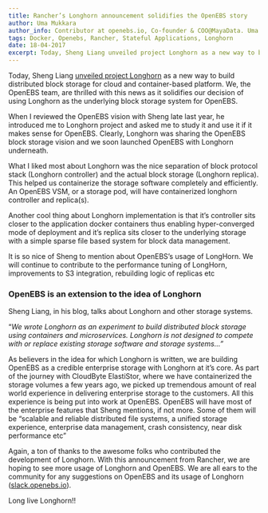 ```yaml
---
title: Rancher’s Longhorn announcement solidifies the OpenEBS story
author: Uma Mukkara
author_info: Contributor at openebs.io, Co-founder & COO@MayaData. Uma led product development in the early days of MayaData (CloudByte).
tags: Docker, Openebs, Rancher, Stateful Applications, Longhorn
date: 18-04-2017
excerpt: Today, Sheng Liang unveiled project Longhorn as a new way to build distributed block storage for cloud and container-based platform.
---
```


Today, Sheng Liang [unveiled project Longhorn](http://rancher.com/microservices-block-storage/) as a new way to build distributed block storage for cloud and container-based platform. We, the OpenEBS team, are thrilled with this news as it solidifies our decision of using Longhorn as the underlying block storage system for OpenEBS.

When I reviewed the OpenEBS vision with Sheng late last year, he introduced me to Longhorn project and asked me to study it and use it if it makes sense for OpenEBS. Clearly, Longhorn was sharing the OpenEBS block storage vision and we soon launched OpenEBS with Longhorn underneath.

What I liked most about Longhorn was the nice separation of block protocol stack (Longhorn controller) and the actual block storage (Longhorn replica). This helped us containerize the storage software completely and efficiently. An OpenEBS VSM, or a storage pod, will have containerized longhorn controller and replica(s).

Another cool thing about Longhorn implementation is that it’s controller sits closer to the application docker containers thus enabling hyper-converged mode of deployment and it’s replica sits closer to the underlying storage with a simple sparse file based system for block data management.

It is so nice of Sheng to mention about OpenEBS’s usage of LongHorn. We will continue to contribute to the performance tuning of LongHorn, improvements to S3 integration, rebuilding logic of replicas etc

### OpenEBS is an extension to the idea of Longhorn

Sheng Liang, in his blog, talks about Longhorn and other storage systems.

“*We wrote Longhorn as an experiment to build distributed block storage using containers and microservices. Longhorn is not designed to compete with or replace existing storage software and storage systems…”*

As believers in the idea for which Longhorn is written, we are building OpenEBS as a credible enterprise storage with Longhorn at it’s core. As part of the journey with CloudByte ElastiStor, where we have containerized the storage volumes a few years ago, we picked up tremendous amount of real world experience in delivering enterprise storage to the customers. All this experience is being put into work at OpenEBS. OpenEBS will have most of the enterprise features that Sheng mentions, if not more. Some of them will be “scalable and reliable distributed file systems, a unified storage experience, enterprise data management, crash consistency, near disk performance etc”

Again, a ton of thanks to the awesome folks who contributed the development of Longhorn. With this announcement from Rancher, we are hoping to see more usage of Longhorn and OpenEBS. We are all ears to the community for any suggestions on OpenEBS and its usage of Longhorn ([slack.openebs.io](http://slack.openebs.io)).

Long live Longhorn!!
